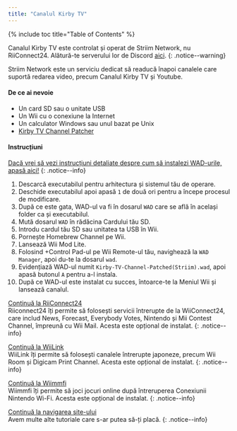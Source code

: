 ```yaml
---
title: "Canalul Kirby TV"
---
```


{% include toc title="Table of Contents" %}

Canalul Kirby TV este controlat și operat de Striim Network, nu RiiConnect24. Alătură-te serverului lor de Discord [aici](https://discord.gg/seCnzxnE75).
{: .notice--warning}

Striim Network este un serviciu dedicat să readucă înapoi canalele care suportă redarea video, precum Canalul Kirby TV și Youtube.

#### De ce ai nevoie

* Un card SD sau o unitate USB
* Un Wii cu o conexiune la Internet
* Un calculator Windows sau unul bazat pe Unix
* [Kirby TV Channel Patcher](https://github.com/StriimNetwork/Kirby-TV-Channel-Patcher/releases)

#### Instrucțiuni

[Dacă vrei să vezi instrucțiuni detaliate despre cum să instalezi WAD-urile, apasă aici!](wiimodlite)
{: .notice--info}

1. Descarcă executabilul pentru arhitectura și sistemul tău de operare.
2. Deschide executabilul apoi apasă `1` de două ori pentru a începe procesul de modificare.
3. După ce este gata, WAD-ul va fi în dosarul `WAD` care se află în același folder ca și executabilul.
4. Mută dosarul `WAD` în rădăcina Cardului tău SD.
5. Introdu cardul tău SD sau unitatea ta USB în Wii.
6. Pornește Homebrew Channel pe Wii.
7. Lansează Wii Mod Lite.
8. Folosind +Control Pad-ul pe Wii Remote-ul tău, navighează la `WAD Manager`, apoi du-te la dosarul `wad`.
9. Evidențiază WAD-ul numit `Kirby-TV-Channel-Patched(Striim).wad`, apoi apasă butonul `A` pentru a-l instala.
10. După ce WAD-ul este instalat cu succes, întoarce-te la Meniul Wii și lansează canalul.



[Continuă la RiiConnect24](riiconnect24)<br> Riiconnect24 îți permite să folosești servicii întrerupte de la WiiConnect24, care includ News, Forecast, Everybody Votes, Nintendo și Mii Contest Channel, împreună cu Wii Mail. Acesta este opțional de instalat.
{: .notice--info}

[Continuă la WiiLink](wiilink)<br> WiiLink îți permite să folosești canalele întrerupte japoneze, precum Wii Room și Digicam Print Channel. Acesta este opțional de instalat.
{: .notice--info}

[Continuă la Wiimmfi](wiimmfi)<br> Wiimmfi îți permite să joci jocuri online după întreruperea Conexiunii Nintendo Wi-Fi. Acesta este opțional de instalat.
{: .notice--info}

[Continuă la navigarea site-ului](site-navigation)<br> Avem multe alte tutoriale care s-ar putea să-ți placă.
{: .notice--info}

